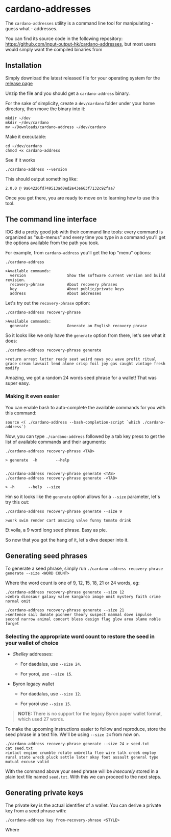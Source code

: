 # cardano-addresses

The `cardano-addresses` utility is a command line tool for manipulating - guess
what - addresses.

You can find its source code in the following repository: 
https://github.com/input-output-hk/cardano-addresses,
but most users would simply want the compiled binaries from

## Installation

Simply download the latest released file for your operating system for the 
[release page](https://github.com/input-output-hk/cardano-addresses/releases)

Unzip the file and you should get a `cardano-address` binary.

For the sake of simplicity, create a `dev/cardano` folder under your home 
directory, then move the binary into it:

```shell script
mkdir ~/dev
mkdir ~/dev/cardano
mv ~/Downloads/cardano-address ~/dev/cardano
```

Make it executable:
```shell script
cd ~/dev/cardano
chmod +x cardano-address
```  

See if it works
```shell script
./cardano-address --version
```

This should output something like:

```
2.0.0 @ 9a64226fd749513ad0ed2e43e663f7132c92faa7
```

Once you get there, you are ready to move on to learning how to use this tool. 

## The command line interface

IOG did a pretty good job with their command line tools: every command is
organized as "sub-menus" and every time you type in a command you'll get the 
options available from the path you took. 

For example, from `cardano-address` you'll get the top "menu" options:
 
```shell script
./cardano-address

>Available commands:
  version                  Show the software current version and build revision.
  recovery-phrase          About recovery phrases
  key                      About public/private keys
  address                  About addresses
```

Let's try out the `recovery-phrase` option:

```shell script
./cardano-address recovery-phrase

>Available commands:
  generate                 Generate an English recovery phrase
```

So it looks like we only have the `generate` option from there, let's see what
it does:
```shell script
./cardano-address recovery-phrase generate

>return arrest letter ready seat weird news you wave profit ritual grace cream lawsuit lend alone crisp foil joy gas caught vintage fresh modify
```

Amazing, we got a random 24 words seed phrase for a wallet! That was super easy.

### Making it even easier

You can enable bash to auto-complete the available commands for you with this
command:
 
```shell script
source <( ./cardano-address --bash-completion-script `which ./cardano-address`)
```

Now, you can type `./cardano-address` followed by a tab key press to get the 
list of available commands and their arguments:

```shell script
./cardano-address recovery-phrase <TAB> 

> generate  -h        --help    


./cardano-address recovery-phrase generate <TAB> 
./cardano-address recovery-phrase generate -<TAB>

> -h      --help  --size  
```

Hm so it looks like the `generate` option allows for a `--size` parameter, let's
try this out:

```
./cardano-address recovery-phrase generate --size 9

>work swim render cart amazing valve funny tomato drink
```

Et voila, a 9 word long seed phrase. Easy as pie.

So now that you got the hang of it, let's dive deeper into it.

## Generating seed phrases

To generate a seed phrase, simply run 
`./cardano-address recovery-phrase generate --size <WORD COUNT>`

Where the word count is one of 9, 12, 15, 18, 21 or 24 words, eg:

```shell script
./cardano-address recovery-phrase generate --size 12
>zebra dinosaur galaxy valve kangaroo image omit mystery faith crime normal omit

./cardano-address recovery-phrase generate --size 21
>sentence sail donate pioneer theory suspect mammal dove impulse second narrow animal concert bless design flag glow area blame noble forget
```

### Selecting the appropriate word count to restore the seed in your wallet of choice

 * *Shelley* addresses:

   * For daedalus, use `--size 24`.
   
   * For yoroi, use `--size 15`.
 
 * Byron legacy wallet
   
   * For daedalus, use `--size 12`.

   * For yoroi use `--size 15`.

> **NOTE:** There is no support for the legacy Byron paper wallet format, which used 27 words.
 
To make the upcoming instructions easier to follow and reproduce, store the 
seed phrase in a text file. We'll be using `--size 24` from now on.

```
./cardano-address recovery-phrase generate --size 24 > seed.txt
cat seed.txt
>intact engine crumble rotate umbrella flee wire talk creek employ rural state wreck pluck settle later okay foot assault general type mutual excuse valid
```

With the command above your seed phrase will be *insecurely* stored in a plain 
text file named `seed.txt`. With this we can proceed to the next steps.

## Generating private keys

The private key is the actual identifier of a wallet. You can derive a private
key from a seed phrase with:

`./cardano-address key from-recovery-phrase <STYLE>`

Where <STYLE> is one of:

 * Byron (deprecated): used for Byron wallets created by Daedalus 
 * Icarus (deprecated): used for Byron wallets created in Yoroi
 * Jormungandr (deprecated): used for the incentivized testnet (ITN) 
 * Shelley: basically this is what you should use for new wallets 100% of the time

To create the private key from a seed phrase, execute:
```shell script
cat seed.txt | ./cardano-address key from-recovery-phrase Shelley > private_key.txt
cat private_key.txt
>xprv13zxmjna3a2v32wtnj60jw53fm4fy54737r9gj4pqape8sn4vgewcm8xsfeuh8f2404fung9lkgedhayalfwepa2he3qwmxppqv6tv36tc6epzmznfgy5j4glkg8lmahyr40lvhthzw9muumdf9guzrvsuqu7740q
```

The above inputs the seed phrase in `seed.txt` to command  
`cardano-address key from-recovery-phrase Shelley`, and outputs a 
`private_key.txt` file with your private key *in plain text*.

> **NOTE:** keeping seed phrases or private keys in plain text files is an 
> obvious security risk

## Generating a public key

The public key is the key you can use to identify your wallet on the blockchain.
You can obtain the public key for your wallet using:

```shell script
cat private_key.txt | ./cardano-address key public > public_key.txt
cat public_key.txt
>xpub1lxy8vqgzt00dq34u8476ulp60px6aggunztnf98vdn2c4rguwtjyh34jz9k9xjsff923lvs0lhmwg82l7ewhwyutheek6j23cyxepcqhau52r
```

Notice you can't send ADA to this address. For that you need an account.

### Understanding the HD wallet address format (BIP-44)

Basically from the private key, we derive more keys other than just the public
key: you can also derive accounts and payment addresses for each account. 

Everything is determined by a *derivation path*, in the following format:

```
private_key / purpose / coin_type / account_index / change / address_index
```

Some of these elements are pretty much fixed constants:

 * **purpose** = `1852` don't ask me why, it's a constant determined by a higher being
 
 * **coin_type** = `1815` which means Cardano's ADA 
 ([there's a standard for that](https://github.com/satoshilabs/slips/blob/master/slip-0044.md), 
 and we were assigned this number)
 
 * **change** = `0` which represents a "receiving" address. 1 means "change" address
  and as far as I know you won't usually need to worry about this.
  
If you are interested in generating payment addresses for a wallet, you simply
don't have to think about this stuff.
 
So let's move on to what was left unexplained:

 * **account_index**: typically `0`, but can be any number up to `2^31`. Accounts
 mean you can segregate payments received into your wallet into separate buckets.
 You could create a "personal account" on index `0`, a "business account" on 
 account index `1`, a "savings account" in index `100` and so on.
 
> **IMPORTANT:** All desktop/mobile wallets around currently support account 0 
> only. If you create account 1, 2 or whatever the transactions associated with
> these accounts will not show up 

 * **address_index**: a sequential index for a payment address, starting at `0`.
  Increment the address_index every time you need a new address to share with
  someone, so they can send funds to you. You can reuse payment addresses but 
  then multiple people will be able to see how much you are receiving through
  that same payment address. You can generate up to `2^31` addresses for each
  account.
  
> **IMPORTANT:** The BIP-44 protocol basically looks for 20 transactions after 
> the last transaction received. So if you receive a payment on address generated
> with address_index = 6, your wallet will only display the money received on 
> addresses from 0 to 26. 
>
> If you received payment on address with address_index = 30, the funds will not
> be displayed to you even though it's on the blockchain. It will only appear
> once there is a transaction in some address where address_index is between 10
> and 29.
>
> This applies for all current desktop/mobile/hardware wallets, so be aware.
> The gap limit can be customized on some wallets, but increasing it reduces 
> synchronization performance.


## Generating a public root key

To generate payment addresses for an account of your wallet you need the 
account derivation path - also known as the public root key. This is
essentially the initial section of the HD address:

```
private_key / purpose / coin_type / account_index 
``` 

Back to the command line, we can create the root key for account `0` with:

```shell script
cat private_key.txt | ./cardano-address key child 1852H/1815H/0H > public_root_key.txt
cat public_root_key.txt 
> xprv1fpwz27sk7yht78d4rwaq3a2e9p744w8xz0fe9rqpgkkxsk4vgew5tz6zfkw46xql705c8nzwulswap4zhq3vs3vwcj5cmtsqlxu3nstxheqxwqg2fj608vge2aja5yf5ug2603vkkp8s8jljktkrqzrqn5gykw0q
```

Here we input the private key, and generate a derivation path with the `1852`
and `1815` constants presented earlier, plus the account index. 

Notice that every constant in the path is followed by `H`, which stands for "hardened".
This means the public root key was derived using the private key.

> **NOTICE:** although the `cardano-address` utility will give you an output that
> looks OK if you don't type in the 'H' after each constant, no payment address
> generated later on will be valid. If you send funds to such addresses they will
> be lost.

The `public_root_key` allows you or others to generate payment addresses securely
without having access to your private key. You can share this key with the world.

The public root key is useful to enable third parties to generate payment 
addresses in your behalf. Notice that the payment addresses generated from it
are bound to the account. In the example above, we can only derive payment 
addresses for account `0`.
  
## Generating the full derivation path

With the public root key ready, we only have to fill out the remaining bits
of the derivation path to get a full path:

`change / address_index`

As already mentioned, `change = 0`, and the address index starts from `0`. So
we can generate the full derivation address (still not a payment address) with:

```shell script
cat public_root_key.txt | ./cardano-address key child 0/0 > key_for_address_0.txt
cat key_for_address_0.txt 
> xprv1zr9df87ljsw3gnycnxwkddk7h2yt25s7fw4r4t64zn527h4vgew66rvaurcrlfv8hhr2gkmehqen0he6m7qtn28yynx3jmjgctns7a9flpl5pm6qfalgfwhhzduvxjx3ktemdpy8z2ll5uqre843rvn8dccwmy8q
```

That will generate a key which maps to account `0`, address `0` in your wallet. 
Notice the private key has not been used here.

We can keep generating full derivation paths for more addresses by incrementing
the `address_index` part:

```shell script
cat public_root_key.txt | ./cardano-address key child 0/1 > key_for_address_1.txt
cat key_for_address_1.txt 
xprv1eztn66apmztxc3sm32fgyfvduzwcc8xanju5mhqa324nkh4vgewuqnkmxkczqatjy4pmsn6hvq2mrz03nknehssa5kyenh9vhvfge4dye4lawr2h2hyz2yym64kau9dafgpy3xesuyjtm709yep9uqcdactukjxa
```

> **NOTICE:** nothing prevents you from creating an address straight to some crazy
> index such as 1 million, e.g. `cardano-address key child 0/1000000`, but if 
> you send funds to a payment address generated from that key, it won't show up
> in your wallet as by default it expects one transaction every 20 addresses in 
> sequence.

## Generating a payment address

Finally, once you have the address key with the full derivation path, you can 
generate a payment address which people can send funds to:

 